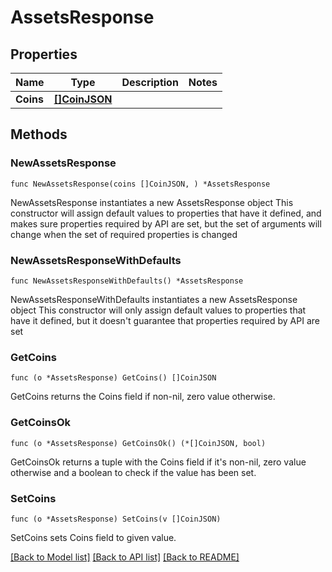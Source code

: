 # AssetsResponse

## Properties

Name | Type | Description | Notes
------------ | ------------- | ------------- | -------------
**Coins** | [**[]CoinJSON**](CoinJSON.md) |  | 

## Methods

### NewAssetsResponse

`func NewAssetsResponse(coins []CoinJSON, ) *AssetsResponse`

NewAssetsResponse instantiates a new AssetsResponse object
This constructor will assign default values to properties that have it defined,
and makes sure properties required by API are set, but the set of arguments
will change when the set of required properties is changed

### NewAssetsResponseWithDefaults

`func NewAssetsResponseWithDefaults() *AssetsResponse`

NewAssetsResponseWithDefaults instantiates a new AssetsResponse object
This constructor will only assign default values to properties that have it defined,
but it doesn't guarantee that properties required by API are set

### GetCoins

`func (o *AssetsResponse) GetCoins() []CoinJSON`

GetCoins returns the Coins field if non-nil, zero value otherwise.

### GetCoinsOk

`func (o *AssetsResponse) GetCoinsOk() (*[]CoinJSON, bool)`

GetCoinsOk returns a tuple with the Coins field if it's non-nil, zero value otherwise
and a boolean to check if the value has been set.

### SetCoins

`func (o *AssetsResponse) SetCoins(v []CoinJSON)`

SetCoins sets Coins field to given value.



[[Back to Model list]](../README.md#documentation-for-models) [[Back to API list]](../README.md#documentation-for-api-endpoints) [[Back to README]](../README.md)


